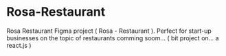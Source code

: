 # Rosa-Restaurant
Rosa Restaurant
Figma project ( Rosa - Restaurant ). Perfect for start-up businesses on the topic of restaurants
comming soom... ( bit project on... a react.js )
